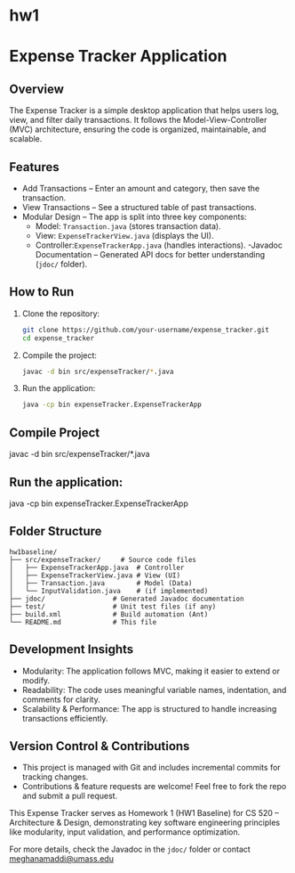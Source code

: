 # hw1

# Expense Tracker Application

## Overview
The Expense Tracker is a simple desktop application that helps users log, view, and filter daily transactions. It follows the Model-View-Controller (MVC) architecture, ensuring the code is organized, maintainable, and scalable.

## Features
- Add Transactions – Enter an amount and category, then save the transaction.
- View Transactions – See a structured table of past transactions.
- Modular Design – The app is split into three key components:
  - Model: `Transaction.java` (stores transaction data).
  - View: `ExpenseTrackerView.java` (displays the UI).
  - Controller:`ExpenseTrackerApp.java` (handles interactions).
-Javadoc Documentation – Generated API docs for better understanding (`jdoc/` folder).

## How to Run
1. Clone the repository:
   ```bash
   git clone https://github.com/your-username/expense_tracker.git
   cd expense_tracker
   ```
2. Compile the project:
   ```bash
   javac -d bin src/expenseTracker/*.java
   ```
3. Run the application:
   ```bash
   java -cp bin expenseTracker.ExpenseTrackerApp
   ```
## Compile Project
javac -d bin src/expenseTracker/*.java

## Run the application:
java -cp bin expenseTracker.ExpenseTrackerApp

## Folder Structure
```
hw1baseline/
├── src/expenseTracker/     # Source code files
│   ├── ExpenseTrackerApp.java  # Controller
│   ├── ExpenseTrackerView.java # View (UI)
│   ├── Transaction.java        # Model (Data)
│   └── InputValidation.java    # (if implemented)
├── jdoc/                 # Generated Javadoc documentation
├── test/                 # Unit test files (if any)
├── build.xml             # Build automation (Ant)
└── README.md             # This file
```

## Development Insights
- Modularity: The application follows MVC, making it easier to extend or modify.
- Readability: The code uses meaningful variable names, indentation, and comments for clarity.
- Scalability & Performance: The app is structured to handle increasing transactions efficiently.

## Version Control & Contributions
- This project is managed with Git and includes incremental commits for tracking changes.
- Contributions & feature requests are welcome! Feel free to fork the repo and submit a pull request.

This Expense Tracker serves as Homework 1 (HW1 Baseline) for CS 520 – Architecture & Design, demonstrating key software engineering principles like modularity, input validation, and performance optimization.

For more details, check the Javadoc in the `jdoc/` folder or contact meghanamaddi@umass.edu
